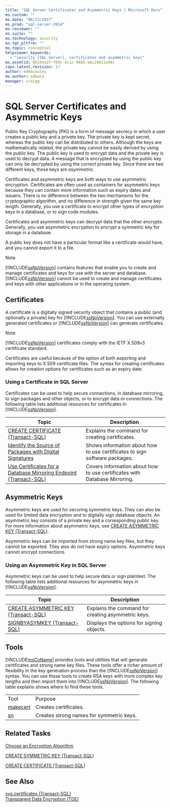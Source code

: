 ```yaml
---
title: "SQL Server Certificates and Asymmetric Keys | Microsoft Docs"
ms.custom: ""
ms.date: "06/13/2017"
ms.prod: "sql-server-2014"
ms.reviewer: ""
ms.suite: ""
ms.technology: security
ms.tgt_pltfrm: ""
ms.topic: conceptual
helpviewer_keywords: 
  - "security [SQL Server], certificates and asymmetric keys"
ms.assetid: 8519aa2f-f09c-4c1c-96b5-abc24811e60c
caps.latest.revision: 17
author: edmacauley
ms.author: edmaca
manager: craigg
---
```

# SQL Server Certificates and Asymmetric Keys
  Public Key Cryptography (PKI) is a form of message secrecy in which a user creates a *public* key and a *private* key. The private key is kept secret, whereas the public key can be distributed to others. Although the keys are mathematically related, the private key cannot be easily derived by using the public key. The public key is used to encrypt data and the private key is used to decrypt data. A message that is encrypted by using the public key can only be decrypted by using the correct private key. Since there are two different keys, these keys are *asymmetric*.  
  
 Certificates and asymmetric keys are both ways to use asymmetric encryption. Certificates are often used as containers for asymmetric keys because they can contain more information such as expiry dates and issuers. There is no difference between the two mechanisms for the cryptographic algorithm, and no difference in strength given the same key length. Generally, you use a certificate to encrypt other types of encryption keys in a database, or to sign code modules.  
  
 Certificates and asymmetric keys can decrypt data that the other encrypts. Generally, you use asymmetric encryption to encrypt a symmetric key for storage in a database.  
  
 A public key does not have a particular format like a certificate would have, and you cannot export it to a file.  
  
> [!NOTE]  
>  [!INCLUDE[ssNoVersion](../../includes/ssnoversion-md.md)] contains features that enable you to create and manage certificates and keys for use with the server and database. [!INCLUDE[ssNoVersion](../../includes/ssnoversion-md.md)] cannot be used to create and manage certificates and keys with other applications or in the operating system.  
  
## Certificates  
 A certificate is a digitally signed security object that contains a public (and optionally a private) key for [!INCLUDE[ssNoVersion](../../includes/ssnoversion-md.md)]. You can use externally generated certificates or [!INCLUDE[ssNoVersion](../../includes/ssnoversion-md.md)] can generate certificates.  
  
> [!NOTE]  
>  [!INCLUDE[ssNoVersion](../../includes/ssnoversion-md.md)] certificates comply with the IETF X.509v3 certificate standard.  
  
 Certificates are useful because of the option of both exporting and importing keys to X.509 certificate files. The syntax for creating certificates allows for creation options for certificates such as an expiry date.  
  
### Using a Certificate in SQL Server  
 Certificates can be used to help secure connections, in database mirroring, to sign packages and other objects, or to encrypt data or connections. The following table lists additional resources for certificates in [!INCLUDE[ssNoVersion](../../includes/ssnoversion-md.md)].  
  
|Topic|Description|  
|-----------|-----------------|  
|[CREATE CERTIFICATE &#40;Transact-SQL&#41;](/sql/t-sql/statements/create-certificate-transact-sql)|Explains the command for creating certificates.|  
|[Identify the Source of Packages with Digital Signatures](../../integration-services/security/identify-the-source-of-packages-with-digital-signatures.md)|Shows information about how to use certificates to sign software packages.|  
|[Use Certificates for a Database Mirroring Endpoint &#40;Transact-SQL&#41;](../../database-engine/database-mirroring/use-certificates-for-a-database-mirroring-endpoint-transact-sql.md)|Covers information about how to use certificates with Database Mirroring.|  
  
## Asymmetric Keys  
 Asymmetric keys are used for securing symmetric keys. They can also be used for limited data encryption and to digitally sign database objects. An asymmetric key consists of a private key and a corresponding public key. For more information about asymmetric keys, see [CREATE ASYMMETRIC KEY &#40;Transact-SQL&#41;](/sql/t-sql/statements/create-asymmetric-key-transact-sql).  
  
 Asymmetric keys can be imported from strong name key files, but they cannot be exported. They also do not have expiry options. Asymmetric keys cannot encrypt connections.  
  
### Using an Asymmetric Key in SQL Server  
 Asymmetric keys can be used to help secure data or sign plaintext. The following table lists additional resources for asymmetric keys in [!INCLUDE[ssNoVersion](../../includes/ssnoversion-md.md)].  
  
|Topic|Description|  
|-----------|-----------------|  
|[CREATE ASYMMETRIC KEY &#40;Transact-SQL&#41;](/sql/t-sql/statements/create-asymmetric-key-transact-sql)|Explains the command for creating asymmetric keys.|  
|[SIGNBYASYMKEY &#40;Transact-SQL&#41;](/sql/t-sql/functions/signbyasymkey-transact-sql)|Displays the options for signing objects.|  
  
## Tools  
 [!INCLUDE[msCoName](../../includes/msconame-md.md)] provides tools and utilities that will generate certificates and strong name key files. These tools offer a richer amount of flexibility in the key generation process than the [!INCLUDE[ssNoVersion](../../includes/ssnoversion-md.md)] syntax. You can use these tools to create RSA keys with more complex key lengths and then import them into [!INCLUDE[ssNoVersion](../../includes/ssnoversion-md.md)]. The following table explains shows where to find these tools.  
  
|||  
|-|-|  
|Tool|Purpose|  
|[makecert](http://msdn2.microsoft.com/library/bfsktky3\(VS.80\).aspx)|Creates certificates.|  
|[sn](http://msdn2.microsoft.com/library/k5b5tt23\(VS.80\).aspx)|Creates strong names for symmetric keys.|  
  
## Related Tasks  
 [Choose an Encryption Algorithm](encryption/choose-an-encryption-algorithm.md)  
  
 [CREATE SYMMETRIC KEY &#40;Transact-SQL&#41;](/sql/t-sql/statements/create-symmetric-key-transact-sql)  
  
 [CREATE CERTIFICATE &#40;Transact-SQL&#41;](/sql/t-sql/statements/create-certificate-transact-sql)  
  
## See Also  
 [sys.certificates &#40;Transact-SQL&#41;](/sql/relational-databases/system-catalog-views/sys-certificates-transact-sql)   
 [Transparent Data Encryption &#40;TDE&#41;](encryption/transparent-data-encryption.md)  
  
  
